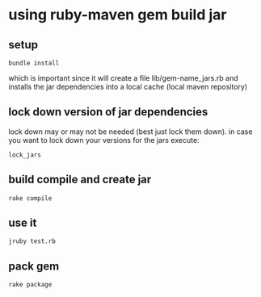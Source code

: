 # using ruby-maven gem build jar

## setup

```
bundle install
```

which is important since it will create a file lib/gem-name_jars.rb
and installs the jar dependencies into a local cache (local maven repository)

## lock down version of jar dependencies

lock down may or may not be needed (best just lock them down). in case you want to lock down your versions for the jars execute:

```
lock_jars
```

## build compile and create jar

```
rake compile
```

## use it

```
jruby test.rb
```

## pack gem

```
rake package
```
